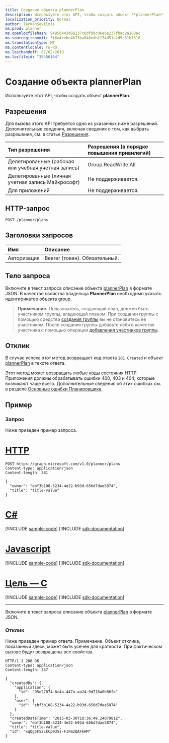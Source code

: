 ```yaml
---
title: Создание объекта plannerPlan
description: Используйте этот API, чтобы создать объект **plannerPlan**.
localization_priority: Normal
author: TarkanSevilmis
ms.prod: planner
ms.openlocfilehash: 94956443d88237c8df9bc06e6e237fbac2a288ac
ms.sourcegitcommit: 3f6a4eebe4b73ba848edbff74d51a2d5c81b7318
ms.translationtype: MT
ms.contentlocale: ru-RU
ms.lasthandoff: 07/02/2019
ms.locfileid: "35456164"
---
```

# <a name="create-plannerplan"></a>Создание объекта plannerPlan

Используйте этот API, чтобы создать объект **plannerPlan**.

## <a name="permissions"></a>Разрешения

Для вызова этого API требуется одно из указанных ниже разрешений. Дополнительные сведения, включая сведения о том, как выбрать разрешения, см. в статье [Разрешения](/graph/permissions-reference).

| Тип разрешения                        | Разрешения (в порядке повышения привилегий) |
| :------------------------------------- | :------------------------------------------ |
| Делегированные (рабочая или учебная учетная запись)     | Group.ReadWrite.All                         |
| Делегированные (личная учетная запись Майкрософт) | Не поддерживается.                              |
| Для приложений                            | Не поддерживается.                              |

## <a name="http-request"></a>HTTP-запрос

<!-- { "blockType": "ignored" } -->
``` http
POST /planner/plans
```

## <a name="request-headers"></a>Заголовки запросов

| Имя          | Описание               |
| :------------ | :------------------------ |
| Авторизация | Bearer {токен}. Обязательный. |

## <a name="request-body"></a>Тело запроса

Включите в текст запроса описание объекта [plannerPlan](../resources/plannerplan.md) в формате JSON. В качестве свойства владельца **PlannerPlan** необходимо указать идентификатор объекта [group](../resources/group.md).

>**Примечание.** Пользователь, создающий план, должен быть участником группы, владеющей планом. При создании группы с помощью средства [создания группы](../api/group-post-groups.md) вы не становитесь ее участником. После создания группы добавьте себя в качестве участника с помощью операции [добавления участников группы](../api/group-post-members.md).


## <a name="response"></a>Отклик

В случае успеха этот метод возвращает код ответа `201 Created` и объект [plannerPlan](../resources/plannerplan.md) в тексте ответа.

Этот метод может возвращать любые [коды состояния HTTP](/graph/errors). Приложения должны обрабатывать ошибки 400, 403 и 404, которые возникают чаще всего. Дополнительные сведения об этих ошибках см. в разделе [Основные ошибки Планировщика](../resources/planner-overview.md#common-planner-error-conditions).

## <a name="example"></a>Пример

### <a name="request"></a>Запрос

Ниже приведен пример запроса.


# <a name="httptabhttp"></a>[HTTP](#tab/http)
<!-- {
  "blockType": "request",
  "name": "create_plannerplan_from_planner"
}-->
``` http
POST https://graph.microsoft.com/v1.0/planner/plans
Content-type: application/json
Content-length: 381

{
  "owner": "ebf3b108-5234-4e22-b93d-656d7dae5874",
  "title": "title-value"
}
```
# <a name="ctabcsharp"></a>[C#](#tab/csharp)
[!INCLUDE [sample-code](../includes/snippets/csharp/create-plannerplan-from-planner-csharp-snippets.md)]
[!INCLUDE [sdk-documentation](../includes/snippets/snippets-sdk-documentation-link.md)]

# <a name="javascripttabjavascript"></a>[Javascript](#tab/javascript)
[!INCLUDE [sample-code](../includes/snippets/javascript/create-plannerplan-from-planner-javascript-snippets.md)]
[!INCLUDE [sdk-documentation](../includes/snippets/snippets-sdk-documentation-link.md)]

# <a name="objective-ctabobjc"></a>[Цель — C](#tab/objc)
[!INCLUDE [sample-code](../includes/snippets/objc/create-plannerplan-from-planner-objc-snippets.md)]
[!INCLUDE [sdk-documentation](../includes/snippets/snippets-sdk-documentation-link.md)]

---


Включите в текст запроса описание объекта [plannerPlan](../resources/plannerplan.md) в формате JSON.

### <a name="response"></a>Отклик

Ниже приведен пример ответа. Примечание. Объект отклика, показанный здесь, может быть усечен для краткости. При фактическом вызове будут возвращены все свойства.

<!-- {
  "blockType": "response",
  "truncated": true,
  "@odata.type": "microsoft.graph.plannerPlan"
} -->
``` http
HTTP/1.1 200 OK
Content-type: application/json
Content-length: 357

{
  "createdBy": {
    "application": {
      "id": "95e27074-6c4a-447a-aa24-9d718a0b86fa"
    },
    "user": {
      "id": "ebf3b108-5234-4e22-b93d-656d7dae5874"
    }
  },
  "createdDateTime": "2015-03-30T18:36:49.2407981Z",
  "owner": "ebf3b108-5234-4e22-b93d-656d7dae5874",
  "title": "title-value",
  "id": "xqQg5FS2LkCp935s-FIFm2QAFkHM"
}
```

<!-- uuid: 8fcb5dbc-d5aa-4681-8e31-b001d5168d79
2015-10-25 14:57:30 UTC -->
<!-- {
  "type": "#page.annotation",
  "description": "Create plannerPlan",
  "keywords": "",
  "section": "documentation",
  "tocPath": "",
  "suppressions": [
  ]
}-->
